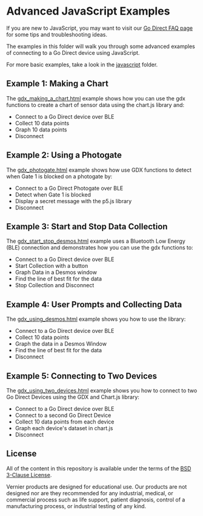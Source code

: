 # Advanced JavaScript Examples

If you are new to JavaScript, you may want to visit our [Go Direct FAQ page](../godirect-js-faqs.md/) for some tips and troubleshooting ideas.

The examples in this folder will walk you through some advanced examples of connecting to a Go Direct device using JavaScript. 

For more basic examples, take a look in the [javascript](../) folder.

## Example 1: Making a Chart
The [gdx_making_a_chart.html](https://vernierst.github.io/godirect-examples/javascript/advanced_examples/gdx_making_a_chart.html) example shows how you can use the gdx functions to create a chart of sensor data using the chart.js library and:
- Connect to a Go Direct device over BLE
- Collect 10 data points
- Graph 10 data points 
- Disconnect

## Example 2: Using a Photogate
The [gdx_photogate.html](https://vernierst.github.io/godirect-examples/javascript/advanced_examples/gdx_photogate.html) example shows how use GDX functions to detect when Gate 1 is blocked on a photogate by:
- Connect to a Go Direct Photogate over BLE
- Detect when Gate 1 is blocked
- Display a secret message with the p5.js library 
- Disconnect

## Example 3: Start and Stop Data Collection
The [gdx_start_stop_desmos.html](https://vernierst.github.io/godirect-examples/javascript/advanced_examples/gdx_start_stop_desmos.html) example uses a Bluetooth Low Energy (BLE) connection and demonstrates how you can use the gdx functions to:
- Connect to a Go Direct device over BLE
- Start Collection with a button
- Graph Data in a Desmos window
- Find the line of best fit for the data
- Stop Collection and Disconnect

## Example 4: User Prompts and Collecting Data
The [gdx_using_desmos.html](https://vernierst.github.io/godirect-examples/javascript/advanced_examples/gdx_using_desmos.html) example shows you how to use the library:
- Connect to a Go Direct device over BLE
- Collect 10 data points
- Graph the data in a Desmos Window
- Find the line of best fit for the data
- Disconnect

## Example 5: Connecting to Two Devices
The [gdx_using_two_devices.html](https://vernierst.github.io/godirect-examples/javascript/advanced_examples/gdx_using_two_devices.html) example shows you how to connect to two Go Direct Devices using the GDX and Chart.js library:
- Connect to a Go Direct device over BLE
- Connect to a second Go Direct Device
- Collect 10 data points from each device
- Graph each device's dataset in chart.js
- Disconnect

## License

All of the content in this repository is available under the terms of the [BSD 3-Clause License](../../LICENSE).

Vernier products are designed for educational use. Our products are not designed nor are they recommended for any industrial, medical, or commercial process such as life support, patient diagnosis, control of a manufacturing process, or industrial testing of any kind.
